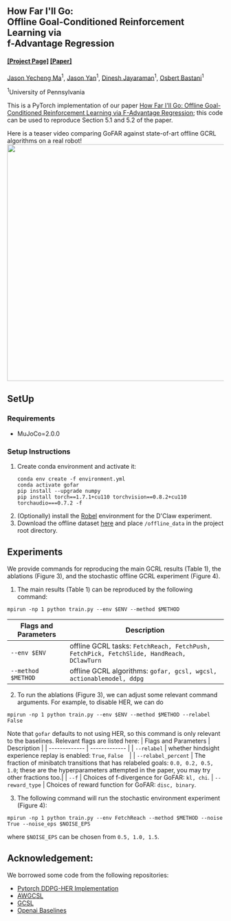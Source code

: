 ## How Far I'll Go:</br>Offline Goal-Conditioned Reinforcement Learning via </br>f-Advantage Regression

#### [[Project Page]](https://jasonma2016.github.io/GoFAR/) [[Paper]](https://arxiv.org/abs/2206.03023)

[Jason Yecheng Ma](https://www.seas.upenn.edu/~jasonyma/)<sup>1</sup>, [Jason Yan](https://www.linkedin.com/in/jasyan/)<sup>1</sup>, [Dinesh Jayaraman](https://www.seas.upenn.edu/~dineshj/)<sup>1</sup>, [Osbert Bastani](https://obastani.github.io/)<sup>1</sup>

<sup>1</sup>University of Pennsylvania

This is a PyTorch implementation of our paper [How Far I'll Go: Offline Goal-Conditioned Reinforcement Learning via F-Advantage Regression](); this code can be used to reproduce Section 5.1 and 5.2 of the paper. 

Here is a teaser video comparing GoFAR against state-of-art offline GCRL algorithms on a real robot!
<img src="media/dclawturn_policies.gif" width="550">

## SetUp
### Requirements
- MuJoCo=2.0.0

### Setup Instructions
1. Create conda environment and activate it:
     ```
     conda env create -f environment.yml
     conda activate gofar
     pip install --upgrade numpy
     pip install torch==1.7.1+cu110 torchvision==0.8.2+cu110 torchaudio===0.7.2 -f 
2. (Optionally) install the [Robel](https://github.com/google-research/robel) environment for the D'Claw experiment.
3. Download the offline dataset [here](https://drive.google.com/file/d/1niq6bK262segc7qZh8m5RRaFNygEXoBR/view) and place ```/offline_data``` in the project root directory.

## Experiments
We provide commands for reproducing the main GCRL results (Table 1), the ablations (Figure 3), and the stochastic offline GCRL experiment (Figure 4). 

1. The main results (Table 1) can be reproduced by the following command:
```
mpirun -np 1 python train.py --env $ENV --method $METHOD
```
| Flags and Parameters  | Description |
| ------------- | ------------- |
| ``--env $ENV``  | offline GCRL tasks: ```FetchReach, FetchPush, FetchPick, FetchSlide, HandReach, DClawTurn```|
| ``--method $METHOD``  | offline GCRL algorithms: ```gofar, gcsl, wgcsl, actionablemodel, ddpg```|

2. To run the ablations (Figure 3), we can adjust some relevant command arguments. For example, to disable HER, we can do
```
mpirun -np 1 python train.py --env $ENV --method $METHOD --relabel False
```
Note that ```gofar``` defaults to not using HER, so this command is only relevant to the baselines. Relevant flags are listed here:
| Flags and Parameters  | Description |
| ------------- | ------------- |
| ``--relabel``  | whether hindsight experience replay is enabled: ``True``, ``False  ``|
| ``--relabel_percent``  | The fraction of minibatch transitions that has relabeled goals: ``0.0, 0.2, 0.5, 1.0``; these are the hyperparameters attempted in the paper, you may try other fractions too.|
| ``--f``  | Choices of f-divergence for GoFAR: ``kl, chi``.
| ``--reward_type``  | Choices of reward function for GoFAR: ``disc, binary``.

3. The following command will run the stochastic environment experiment (Figure 4):
```
mpirun -np 1 python train.py --env FetchReach --method $METHOD --noise True --noise_eps $NOISE_EPS
```
where ```$NOISE_EPS``` can be chosen from ```0.5, 1.0, 1.5```.

## Acknowledgement:
We borrowed some code from the following repositories:
- [Pytorch DDPG-HER Implementation](https://github.com/TianhongDai/hindsight-experience-replay)
- [AWGCSL](https://github.com/YangRui2015/AWGCSL)
- [GCSL](https://github.com/dibyaghosh/gcsl)
- [Openai Baselines](https://github.com/openai/baselines)
